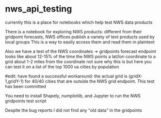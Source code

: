 # nws_api_testing

currently this is a place for notebooks which help test NWS data products

There is a notebook for exploring NWS products: different from their gridpoint forecasts,
NWS offices publish a variety of text products used by local groups
This is a way to easily access them and read them in plaintext

Also we have a test of the NWS coordinates -> gridpoints forecast endpoint
looks like about 12-15% of the time the NWS points a lat/lon coordinate to a grid about 1-2 miles from the coordinate
not sure why this is but here you can test it on a list of the top 1000 us cities by population

#edit: have found a successful workaround: the actual grid is (gridX-1,gridY-1) for 40/40 cities that are outside the NWS grid endpoint. This test has been committed

You need to install Shapely, numplotlib, and Jupyter to run the NWS gridpoints test script

Despite the bug reports I did not find any "old data" in the gridpoints
